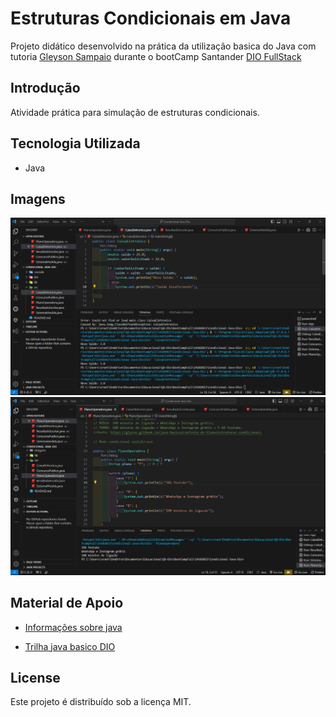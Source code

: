 # Estruturas Condicionais em Java

Projeto didático desenvolvido na prática da utilização basica do Java com tutoria [Gleyson Sampaio](https://www.linkedin.com/in/glysns/) durante o bootCamp Santander [DIO FullStack](https://www.dio.me/)

## Introdução

Atividade prática para simulação de estruturas condicionais.

## Tecnologia Utilizada

- Java

## Imagens

![1](https://github.com/ancgci/Estrutura-Condicao-Dio/blob/main/imagens/1.png)
![2](https://github.com/ancgci/Estrutura-Condicao-Dio/blob/main/imagens/2.png)


## Material de Apoio

- [Informações sobre java](https://glysns.gitbook.io/java-basico)

- [Trilha java basico DIO](https://github.com/digitalinnovationone/trilha-java-basico)

## License

Este projeto é distribuído sob a licença MIT.